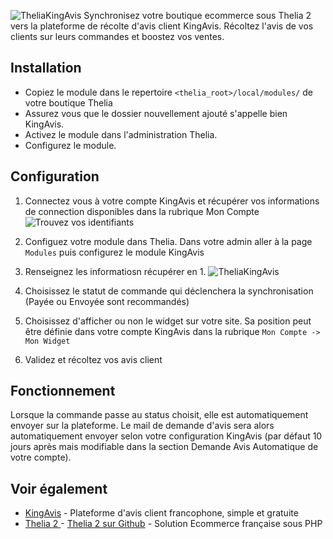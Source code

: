 
![TheliaKingAvis](https://github.com/kevinseebach/TheliaKingAvis/blob/master/theliaking.jpg?raw=true)
Synchronisez votre boutique ecommerce sous Thelia 2 vers la plateforme de récolte d'avis client KingAvis. Récoltez l'avis de vos clients sur leurs commandes et boostez vos ventes.


## Installation
-   Copiez le module dans le repertoire  `<thelia_root>/local/modules/`   de votre boutique Thelia
- Assurez vous que le dossier nouvellement ajouté s'appelle bien KingAvis.
-   Activez le module dans l'administration Thelia.
-   Configurez le module.

## Configuration
1.   Connectez vous à votre compte KingAvis et récupérer vos informations de connection disponibles dans la rubrique Mon Compte
![Trouvez vos identifiants](https://github.com/kevinseebach/TheliaKingAvis/blob/master/integration-code-manuel-2.jpg?raw=true)

2.   Configuez votre module dans Thelia. Dans votre admin aller à la page `Modules` puis configurez le module KingAvis
3. Renseignez les informatiosn récupérer en 1.
![TheliaKingAvis](https://raw.githubusercontent.com/kevinseebach/TheliaKingAvis/master/configThelia.jpg?raw=true)
4. Choisissez le statut de commande qui déclenchera la synchronisation (Payée ou Envoyée sont recommandés)
5.  Choisissez d'afficher ou non le widget sur votre site. Sa position peut être définie dans votre compte KingAvis dans la rubrique `Mon Compte -> Mon Widget`
6. Validez et récoltez vos avis client


## Fonctionnement
Lorsque la commande passe au status choisit, elle est automatiquement envoyer sur la plateforme. Le mail de demande d'avis sera alors automatiquement envoyer selon votre configuration KingAvis (par défaut 10 jours après mais modifiable dans la section Demande Avis Automatique de votre compte).


## Voir également

- [KingAvis](https://king-avis.com/fr/) - Plateforme d'avis client francophone, simple et gratuite
- [Thelia 2 ](https://thelia.net/?lang=fr_FR) - [Thelia 2 sur Github](https://github.com/thelia/thelia) - Solution Ecommerce française sous PHP
